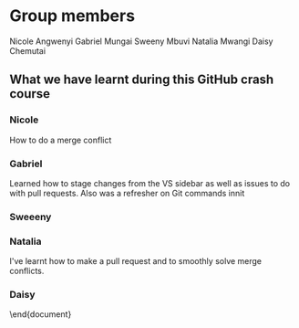 # Group members
Nicole Angwenyi
Gabriel Mungai
Sweeny Mbuvi
Natalia Mwangi
Daisy Chemutai


## What we have learnt during this GitHub crash course

### Nicole
How to do a merge conflict

### Gabriel
Learned how to stage changes from the VS sidebar as well as issues to do with pull requests.
Also was a refresher on Git commands innit

### Sweeeny

### Natalia
I've learnt how to make a pull request and to smoothly solve merge conflicts.

### Daisy
\end{document}